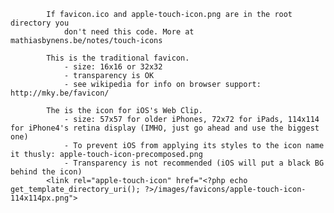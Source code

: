 			If favicon.ico and apple-touch-icon.png are in the root directory you
				don't need this code. More at mathiasbynens.be/notes/touch-icons

			This is the traditional favicon.
				- size: 16x16 or 32x32
				- transparency is OK
				- see wikipedia for info on browser support: http://mky.be/favicon/

			The is the icon for iOS's Web Clip.
				- size: 57x57 for older iPhones, 72x72 for iPads, 114x114 for iPhone4's retina display (IMHO, just go ahead and use the biggest one)
				- To prevent iOS from applying its styles to the icon name it thusly: apple-touch-icon-precomposed.png
				- Transparency is not recommended (iOS will put a black BG behind the icon)
			<link rel="apple-touch-icon" href="<?php echo get_template_directory_uri(); ?>/images/favicons/apple-touch-icon-114x114px.png">